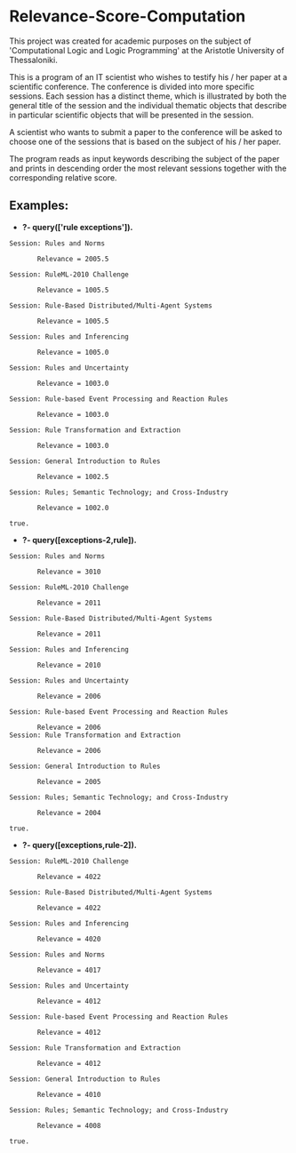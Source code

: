 # Relevance-Score-Computation

This project was created for academic purposes on the subject of 'Computational Logic and Logic Programming' at the Aristotle University of Thessaloniki.

This is a program of an IT scientist who wishes to testify his / her paper at a scientific conference. The conference is divided into more specific sessions. Each session has a distinct theme, which is illustrated by both the general title of the session and the individual thematic objects that describe in particular scientific objects that will be presented in the session.

A scientist who wants to submit a paper to the conference will be asked to choose one of the sessions that is based on the subject of his / her paper.

The program reads as input keywords describing the subject of the paper and prints in descending order the most relevant sessions together with the corresponding relative score.

## **Examples:**
* **?- query(['rule exceptions']).**
```
Session: Rules and Norms

       Relevance = 2005.5
       
Session: RuleML-2010 Challenge

       Relevance = 1005.5
       
Session: Rule-Based Distributed/Multi-Agent Systems 

       Relevance = 1005.5
       
Session: Rules and Inferencing

       Relevance = 1005.0
       
Session: Rules and Uncertainty

       Relevance = 1003.0
       
Session: Rule-based Event Processing and Reaction Rules

       Relevance = 1003.0
        
Session: Rule Transformation and Extraction 

       Relevance = 1003.0
        
Session: General Introduction to Rules

       Relevance = 1002.5
       
Session: Rules; Semantic Technology; and Cross-Industry 

       Relevance = 1002.0
       
true.
```

* **?- query([exceptions-2,rule]).**
```
Session: Rules and Norms

       Relevance = 3010
       
Session: RuleML-2010 Challenge

       Relevance = 2011
       
Session: Rule-Based Distributed/Multi-Agent Systems 

       Relevance = 2011
       
Session: Rules and Inferencing

       Relevance = 2010
       
Session: Rules and Uncertainty

       Relevance = 2006
       
Session: Rule-based Event Processing and Reaction Rules 

       Relevance = 2006
Session: Rule Transformation and Extraction 

       Relevance = 2006
       
Session: General Introduction to Rules

       Relevance = 2005
       
Session: Rules; Semantic Technology; and Cross-Industry

       Relevance = 2004
       
true.

```
* **?- query([exceptions,rule-2]).**
```
Session: RuleML-2010 Challenge

       Relevance = 4022
       
Session: Rule-Based Distributed/Multi-Agent Systems 

       Relevance = 4022
       
Session: Rules and Inferencing

       Relevance = 4020
       
Session: Rules and Norms

       Relevance = 4017
       
Session: Rules and Uncertainty

       Relevance = 4012
       
Session: Rule-based Event Processing and Reaction Rules 

       Relevance = 4012
       
Session: Rule Transformation and Extraction 

       Relevance = 4012
       
Session: General Introduction to Rules

       Relevance = 4010
       
Session: Rules; Semantic Technology; and Cross-Industry

       Relevance = 4008
       
true.
```
